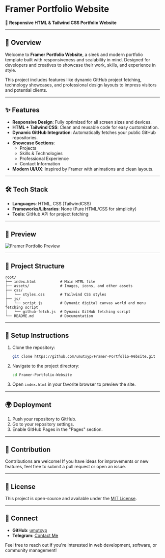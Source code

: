 # Framer Portfolio Website

🚀 **Responsive HTML & Tailwind CSS Portfolio Website**

---

## 🌟 Overview

Welcome to **Framer Portfolio Website**, a sleek and modern portfolio template built with responsiveness and scalability in mind. Designed for developers and creatives to showcase their work, skills, and experience in style.

This project includes features like dynamic GitHub project fetching, technology showcases, and professional design layouts to impress visitors and potential clients.

---

## ✨ Features

- **Responsive Design**: Fully optimized for all screen sizes and devices.
- **HTML + Tailwind CSS**: Clean and reusable code for easy customization.
- **Dynamic GitHub Integration**: Automatically fetches your public GitHub repositories.
- **Showcase Sections**:
  - Projects
  - Skills & Technologies
  - Professional Experience
  - Contact Information
- **Modern UI/UX**: Inspired by Framer with animations and clean layouts.

---

## 🛠️ Tech Stack

- **Languages**: HTML, CSS (TailwindCSS)
- **Frameworks/Libraries**: None (Pure HTML/CSS for simplicity)
- **Tools**: GitHub API for project fetching

---

## 📸 Preview

![Framer Portfolio Preview](https://github.com/umutxyp/Framer-Potfolio-Website/raw/main/assets/videos/demo.gif)

---

## 📂 Project Structure

```plaintext
root/
├── index.html           # Main HTML file
├── assets/              # Images, icons, and other assets
├── css/
│   └── styles.css       # Tailwind CSS styles
├── js/
│   └── script.js        # Dynamic digital canvas world and menu fetching script
│   └── github-fetch.js  # Dynamic GitHub fetching script
└── README.md            # Documentation
```

---

## 🔧 Setup Instructions

1. Clone the repository:
   ```bash
   git clone https://github.com/umutxyp/Framer-Portfolio-Website.git
   ```

2. Navigate to the project directory:
   ```bash
   cd Framer-Portfolio-Website
   ```

3. Open `index.html` in your favorite browser to preview the site.

---

## 🌍 Deployment

1. Push your repository to GitHub.
2. Go to your repository settings.
3. Enable GitHub Pages in the "Pages" section.

---

## 🤝 Contribution

Contributions are welcome! If you have ideas for improvements or new features, feel free to submit a pull request or open an issue.

---

## 📝 License

This project is open-source and available under the [MIT License](LICENSE).

---

## 🌟 Connect

- **GitHub**: [umutxyp](https://github.com/umutxyp)
- **Telegram**: [Contact Me](https://t.me/umutxyp)

Feel free to reach out if you're interested in web development, software, or community management!
